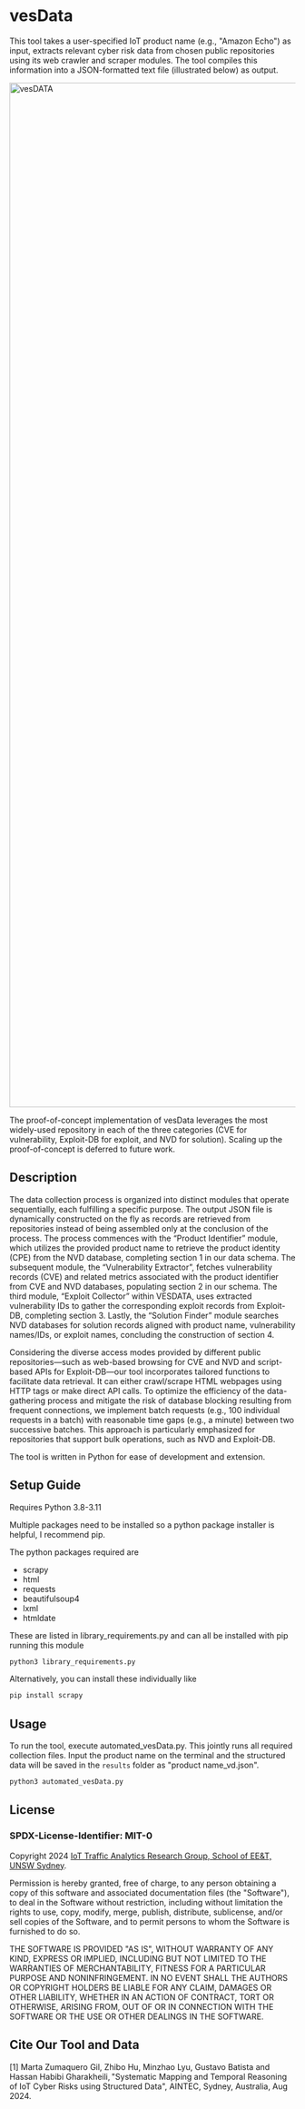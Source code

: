 # vesData 

This tool takes a user-specified IoT product name (e.g., "Amazon Echo") as input, extracts relevant cyber risk data from chosen public repositories using its web crawler and scraper modules. The tool compiles this information into a JSON-formatted text file (illustrated below) as output.

<img width="1805" alt="vesDATA" src="https://github.com/martazg01/vesData/assets/11307175/366403ca-93da-49ed-b733-e0780ba76d4c">

The proof-of-concept implementation of vesData leverages the most widely-used repository in each of the three categories (CVE for vulnerability, Exploit-DB for exploit, and NVD for solution). Scaling up the proof-of-concept is deferred to future work.

## Description
The data collection process is organized into distinct modules that operate sequentially, each fulfilling a specific purpose. The output JSON file is dynamically constructed on the fly as records are retrieved from repositories instead of being assembled only at the conclusion of the process. The process commences with the “Product Identifier” module, which utilizes the provided product name to retrieve the product identity (CPE) from the NVD database, completing section 1 in our data schema. The subsequent module, the “Vulnerability Extractor”, fetches vulnerability records (CVE) and related metrics associated with the product identifier from CVE and NVD databases, populating section 2 in our schema. The third module, “Exploit Collector” within VESDATA, uses extracted vulnerability IDs to gather the corresponding exploit
records from Exploit-DB, completing section 3. Lastly, the “Solution Finder” module searches NVD databases for solution records aligned with product name, vulnerability names/IDs, or exploit names, concluding the construction of section 4.

Considering the diverse access modes provided by different public repositories—such as web-based browsing for CVE and NVD and script-based APIs for Exploit-DB—our tool incorporates tailored functions to facilitate data retrieval. It can either crawl/scrape HTML webpages using HTTP tags or make direct
API calls. To optimize the efficiency of the data-gathering process and mitigate the risk of database blocking resulting from frequent connections, we implement batch requests (e.g., 100 individual requests in a batch) with reasonable time gaps (e.g., a minute) between two successive batches. This approach
is particularly emphasized for repositories that support bulk operations, such as NVD and Exploit-DB.

The tool is written in Python for ease of development and extension.


## Setup Guide
Requires Python 3.8-3.11

Multiple packages need to be installed so a python package installer is helpful, I recommend pip.

The python packages required are
- scrapy
- html
- requests
- beautifulsoup4
- lxml
- htmldate

These are listed in library_requirements.py and can all be installed with pip running this module
  ```bash
python3 library_requirements.py
```
Alternatively, you can install these individually like
```bash
pip install scrapy
```


## Usage
To run the tool, execute automated_vesData.py. This jointly runs all required collection files. Input the product name on the terminal and the structured data will be saved in the `results` folder as "product name_vd.json".

```bash
python3 automated_vesData.py
```

## License
### SPDX-License-Identifier: MIT-0

Copyright 2024 [IoT Traffic Analytics Research Group, School of EE&T, UNSW Sydney](https://iotanalytics.unsw.edu.au/).

Permission is hereby granted, free of charge, to any person obtaining a copy of this software and associated documentation files (the "Software"), to deal in the Software without restriction, including without limitation the rights to use, copy, modify, merge, publish, distribute, sublicense, and/or sell copies of the Software, and to permit persons to whom the Software is furnished to do so.

THE SOFTWARE IS PROVIDED "AS IS", WITHOUT WARRANTY OF ANY KIND, EXPRESS OR IMPLIED, INCLUDING BUT NOT LIMITED TO THE WARRANTIES OF MERCHANTABILITY, FITNESS FOR A PARTICULAR PURPOSE AND NONINFRINGEMENT. IN NO EVENT SHALL THE AUTHORS OR COPYRIGHT HOLDERS BE LIABLE FOR ANY CLAIM, DAMAGES OR OTHER LIABILITY, WHETHER IN AN ACTION OF CONTRACT, TORT OR OTHERWISE, ARISING FROM, OUT OF OR IN CONNECTION WITH THE SOFTWARE OR THE USE OR OTHER DEALINGS IN THE SOFTWARE.


## Cite Our Tool and Data
<a id="1">[1]</a> 
Marta Zumaquero Gil, Zhibo Hu, Minzhao Lyu, Gustavo Batista and Hassan Habibi Gharakheili, "Systematic Mapping and Temporal Reasoning of IoT Cyber Risks using Structured Data", AINTEC, Sydney, Australia, Aug 2024. 

